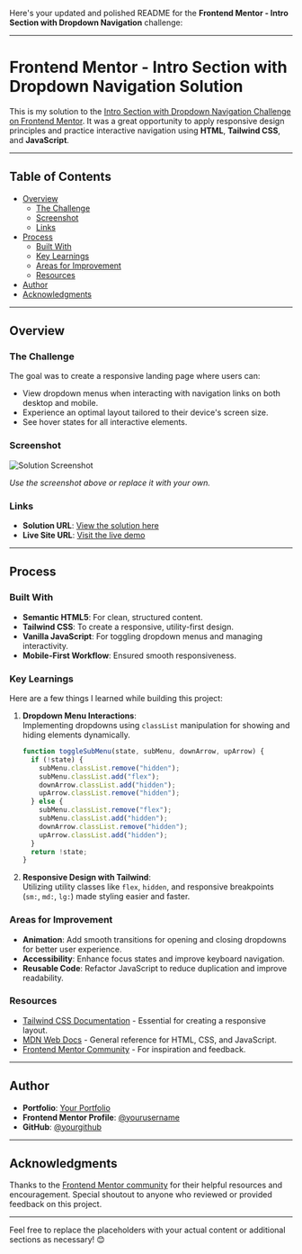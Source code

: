Here's your updated and polished README for the **Frontend Mentor - Intro Section with Dropdown Navigation** challenge:

---

# Frontend Mentor - Intro Section with Dropdown Navigation Solution

This is my solution to the [Intro Section with Dropdown Navigation Challenge on Frontend Mentor](https://www.frontendmentor.io/challenges/intro-section-with-dropdown-navigation-ryaPetHE5). It was a great opportunity to apply responsive design principles and practice interactive navigation using **HTML**, **Tailwind CSS**, and **JavaScript**.

---

## Table of Contents

- [Overview](#overview)
  - [The Challenge](#the-challenge)
  - [Screenshot](#screenshot)
  - [Links](#links)
- [Process](#process)
  - [Built With](#built-with)
  - [Key Learnings](#key-learnings)
  - [Areas for Improvement](#areas-for-improvement)
  - [Resources](#resources)
- [Author](#author)
- [Acknowledgments](#acknowledgments)

---

## Overview

### The Challenge

The goal was to create a responsive landing page where users can:

- View dropdown menus when interacting with navigation links on both desktop and mobile.
- Experience an optimal layout tailored to their device's screen size.
- See hover states for all interactive elements.

### Screenshot

![Solution Screenshot](./screenshot.jpg)

_Use the screenshot above or replace it with your own._

### Links

- **Solution URL**: [View the solution here](https://your-solution-url.com)
- **Live Site URL**: [Visit the live demo](https://your-live-site-url.com)

---

## Process

### Built With

- **Semantic HTML5**: For clean, structured content.
- **Tailwind CSS**: To create a responsive, utility-first design.
- **Vanilla JavaScript**: For toggling dropdown menus and managing interactivity.
- **Mobile-First Workflow**: Ensured smooth responsiveness.

### Key Learnings

Here are a few things I learned while building this project:

1. **Dropdown Menu Interactions**:  
   Implementing dropdowns using `classList` manipulation for showing and hiding elements dynamically.
   ```js
   function toggleSubMenu(state, subMenu, downArrow, upArrow) {
     if (!state) {
       subMenu.classList.remove("hidden");
       subMenu.classList.add("flex");
       downArrow.classList.add("hidden");
       upArrow.classList.remove("hidden");
     } else {
       subMenu.classList.remove("flex");
       subMenu.classList.add("hidden");
       downArrow.classList.remove("hidden");
       upArrow.classList.add("hidden");
     }
     return !state;
   }
   ```
2. **Responsive Design with Tailwind**:  
   Utilizing utility classes like `flex`, `hidden`, and responsive breakpoints (`sm:`, `md:`, `lg:`) made styling easier and faster.

### Areas for Improvement

- **Animation**: Add smooth transitions for opening and closing dropdowns for better user experience.
- **Accessibility**: Enhance focus states and improve keyboard navigation.
- **Reusable Code**: Refactor JavaScript to reduce duplication and improve readability.

### Resources

- [Tailwind CSS Documentation](https://tailwindcss.com/docs) - Essential for creating a responsive layout.
- [MDN Web Docs](https://developer.mozilla.org/en-US/) - General reference for HTML, CSS, and JavaScript.
- [Frontend Mentor Community](https://www.frontendmentor.io/community) - For inspiration and feedback.

---

## Author

- **Portfolio**: [Your Portfolio](https://www.your-portfolio.com)
- **Frontend Mentor Profile**: [@yourusername](https://www.frontendmentor.io/profile/yourusername)
- **GitHub**: [@yourgithub](https://github.com/yourgithub)

---

## Acknowledgments

Thanks to the [Frontend Mentor community](https://www.frontendmentor.io/) for their helpful resources and encouragement. Special shoutout to anyone who reviewed or provided feedback on this project.

---

Feel free to replace the placeholders with your actual content or additional sections as necessary! 😊
